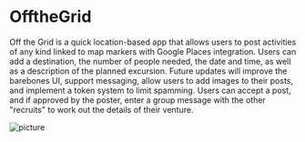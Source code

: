 # OfftheGrid
Off the Grid is a quick location-based app that allows users to post activities of any kind linked to map markers with Google Places integration. Users can add a destination, the number of people needed, the date and time, as well as a description of the planned excursion. Future updates will improve the barebones UI, support messaging, allow users to add images to their posts, and implement a token system to limit spamming. Users can accept a post, and if approved by the poster, enter a group message with the other "recruits" to work out the details of their venture.

![picture](OfftheGrid/appLogo.png "Welcome to Off/the/GRD!")
